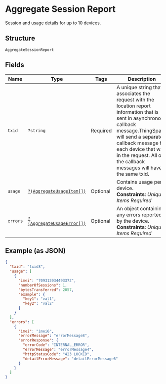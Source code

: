
# Aggregate Session Report

Session and usage details for up to 10 devices.

## Structure

`AggregateSessionReport`

## Fields

| Name | Type | Tags | Description | Getter | Setter |
|  --- | --- | --- | --- | --- | --- |
| `txid` | `?string` | Required | A unique string that associates the request with the location report information that is sent in asynchronous callback message.ThingSpace will send a separate callback message for each device that was in the request. All of the callback messages will have the same txid. | getTxid(): ?string | setTxid(?string txid): void |
| `usage` | [`?(AggregateUsageItem[])`](../../doc/models/aggregate-usage-item.md) | Optional | Contains usage per device.<br>**Constraints**: *Unique Items Required* | getUsage(): ?array | setUsage(?array usage): void |
| `errors` | [`?(AggregateUsageError[])`](../../doc/models/aggregate-usage-error.md) | Optional | An object containing any errors reported by the device.<br>**Constraints**: *Unique Items Required* | getErrors(): ?array | setErrors(?array errors): void |

## Example (as JSON)

```json
{
  "txid": "txid8",
  "usage": [
    {
      "imei": "709312034493372",
      "numberOfSessions": 1,
      "bytesTransferred": 2057,
      "example": {
        "key1": "val1",
        "key2": "val2"
      }
    }
  ],
  "errors": [
    {
      "imei": "imei6",
      "errorMessage": "errorMessage8",
      "errorResponse": {
        "errorCode": "INTERNAL_ERROR",
        "errorMessage": "errorMessage4",
        "httpStatusCode": "423 LOCKED",
        "detailErrorMessage": "detailErrorMessage6"
      }
    }
  ]
}
```

